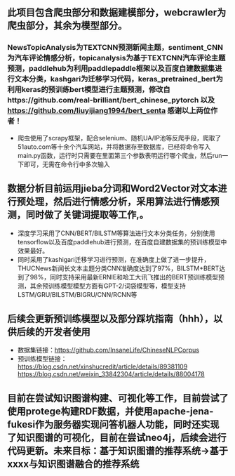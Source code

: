 ## 此项目包含爬虫部分和数据建模部分，webcrawler为爬虫部分，其余为模型部分。
### NewsTopicAnalysis为TEXTCNN预测新闻主题，sentiment_CNN为汽车评论情感分析，topicanalysis为基于TEXTCNN汽车评论主题预测，paddlehub为利用paddlepaddle框架以及百度自建数据集进行文本分类，kashgari为迁移学习代码，keras_pretrained_bert为利用keras的预训练bert模型进行主题预测，修改自https://github.com/real-brilliant/bert_chinese_pytorch 以及 https://github.com/liuyijiang1994/bert_senta 感谢以上两位作者！
+ 爬虫使用了scrapy框架，配合selenium、随机UA/IP池等反爬手段，爬取了51auto.com等十余个汽车网站，并将数据存至数据库，已经将命令写入main.py函数，运行时只需要在里面第三个参数表明运行哪个爬虫，然后run一下即可，无需在命令行中多次输入
##  数据分析目前运用jieba分词和Word2Vector对文本进行预处理，然后进行情感分析，采用算法进行情感预测，同时做了关键词提取等工作,。
+ 深度学习采用了CNN/BERT/BILSTM等算法进行文本分类任务，分别使用tensorflow以及百度paddlehub进行预测，在百度自建数据集的预训练模型中效果最好。
+ 同时采用了kashigari迁移学习进行预测，在准确度上做了进一步提升，THUCNews新闻长文本主题分类CNN准确度达到了97%，BILSTM+BERT达到了98%，同时支持采用最新ERNIE和哈工大讯飞推出的BERT预训练模型预测，其余预训练模型模型方面有GPT-2/词袋模型等，模型支持LSTM/GRU/BILSTM/BIGRU/CNN/RCNN等
## 后续会更新预训练模型以及部分踩坑指南（hhh），以供后续的开发者使用
+  数据集链接：https://github.com/InsaneLife/ChineseNLPCorpus
+  预训练模型链接：https://blog.csdn.net/xinshucredit/article/details/89381109      https://blog.csdn.net/weixin_33842304/article/details/88004178

## 目前在尝试知识图谱构建、可视化等工作，目前尝试了使用protege构建RDF数据，并使用apache-jena-fukesi作为服务器实现问答机器人功能，同时还实现了知识图谱的可视化，目前在尝试neo4j，后续会进行代码更新。未来目标：基于知识图谱的推荐系统->基于xxxx与知识图谱融合的推荐系统

